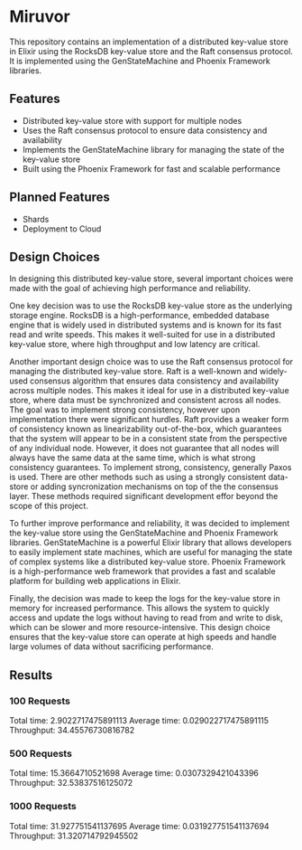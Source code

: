 # Miruvor

This repository contains an implementation of a distributed key-value store in Elixir using the RocksDB key-value store and the Raft consensus protocol. It is implemented using the GenStateMachine and Phoenix Framework libraries.

## Features

- Distributed key-value store with support for multiple nodes
- Uses the Raft consensus protocol to ensure data consistency and availability
- Implements the GenStateMachine library for managing the state of the key-value store
- Built using the Phoenix Framework for fast and scalable performance

## Planned Features

- Shards
- Deployment to Cloud

## Design Choices

In designing this distributed key-value store, several important choices were made with the goal of achieving high performance and reliability.

One key decision was to use the RocksDB key-value store as the underlying storage engine. RocksDB is a high-performance, embedded database engine that is widely used in distributed systems and is known for its fast read and write speeds. This makes it well-suited for use in a distributed key-value store, where high throughput and low latency are critical.

Another important design choice was to use the Raft consensus protocol for managing the distributed key-value store. Raft is a well-known and widely-used consensus algorithm that ensures data consistency and availability across multiple nodes. This makes it ideal for use in a distributed key-value store, where data must be synchronized and consistent across all nodes. The goal was to implement strong consistency, however upon implementation there were significant hurdles. Raft provides a weaker form of consistency known as linearizability out-of-the-box, which guarantees that the system will appear to be in a consistent state from the perspective of any individual node. However, it does not guarantee that all nodes will always have the same data at the same time, which is what strong consistency guarantees. To implement strong, consistency, generally Paxos is used. There are other methods such as using a strongly consistent data-store or adding syncronization mechanisms on top of the the consensus layer. These methods required significant development effor beyond the scope of this project.

To further improve performance and reliability, it was decided to implement the key-value store using the GenStateMachine and Phoenix Framework libraries. GenStateMachine is a powerful Elixir library that allows developers to easily implement state machines, which are useful for managing the state of complex systems like a distributed key-value store. Phoenix Framework is a high-performance web framework that provides a fast and scalable platform for building web applications in Elixir.

Finally, the decision was made to keep the logs for the key-value store in memory for increased performance. This allows the system to quickly access and update the logs without having to read from and write to disk, which can be slower and more resource-intensive. This design choice ensures that the key-value store can operate at high speeds and handle large volumes of data without sacrificing performance.


## Results 

### 100 Requests

Total time: 2.9022717475891113
Average time: 0.029022717475891115
Throughput: 34.45576730816782

### 500 Requests

Total time: 15.3664710521698
Average time: 0.0307329421043396
Throughput: 32.53837516125072

### 1000 Requests

Total time: 31.927751541137695
Average time: 0.031927751541137694
Throughput: 31.320714792945502